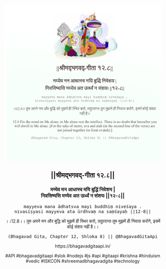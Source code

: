 <img src="../../asset/BG_12_8.png"/>
<center><h2>||श्रीमद्‍भगवद्‍-गीता १२.८||</h2>
<h3>मय्येव मन आधत्स्व मयि बुद्धिं निवेशय |<br/>निवसिष्यसि मय्येव अत ऊर्ध्वं न संशयः ||१२-८||</h3>
<pre>mayyeva mana ādhatsva mayi buddhiṃ niveśaya .<br/>nivasiṣyasi mayyeva ata ūrdhvaṃ na saṃśayaḥ ||12-8||</pre>
<p>।।12.8।। तुम अपने मन और बुद्धि को मुझमें ही स्थिर करो, तदुपरान्त तुम मुझमें ही निवास करोगे, इसमें कोई संशय नहीं है।।</p>
<pre>(Bhagavad Gita, Chapter 12, Shloka 8) || @BhagavadGitaApi</pre><p>https://bhagavadgitaapi.in/</p><p>#API #bhagavadgitaapi #slok #nodejs #js #api #gitaapi #krishna #hinduism #vedic #ISKCON #shreemadbhagavadgita #technology</p></center>
